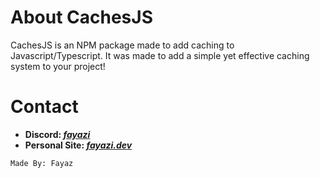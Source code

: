 # About CachesJS

CachesJS is an NPM package made to add caching to Javascript/Typescript.
It was made to add a simple yet effective caching system to your project!

# Contact
- **Discord:  *[fayazi](https://discord.com/users/1256047554836168754)***
- **Personal Site:  *[fayazi.dev](https://fayaz-umber.vercel.app/)***

`Made By: Fayaz`
